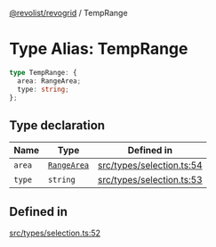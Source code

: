 [@revolist/revogrid](README.md) / TempRange

# Type Alias: TempRange

```ts
type TempRange: {
  area: RangeArea;
  type: string;
};
```

## Type declaration

| Name | Type | Defined in |
| ------ | ------ | ------ |
| `area` | [`RangeArea`](TypeAlias.RangeArea.md) | [src/types/selection.ts:54](https://github.com/revolist/revogrid/blob/97bf2134af01be0f2e3e5ac6768e7a2e7070a947/src/types/selection.ts#L54) |
| `type` | `string` | [src/types/selection.ts:53](https://github.com/revolist/revogrid/blob/97bf2134af01be0f2e3e5ac6768e7a2e7070a947/src/types/selection.ts#L53) |

## Defined in

[src/types/selection.ts:52](https://github.com/revolist/revogrid/blob/97bf2134af01be0f2e3e5ac6768e7a2e7070a947/src/types/selection.ts#L52)
